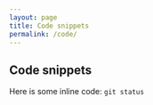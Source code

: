 ```yaml
---
layout: page
title: Code snippets
permalink: /code/
---
```


## Code snippets
Here is some inline code: `git status`
